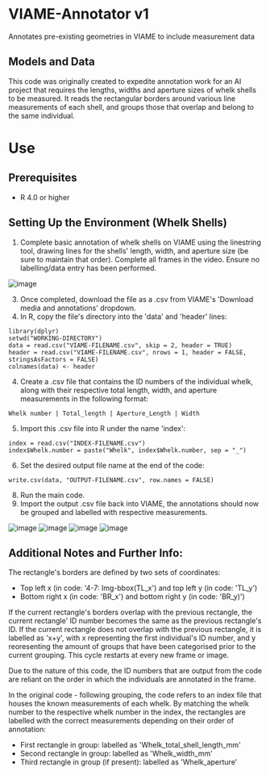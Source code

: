 # VIAME-Annotator v1
Annotates pre-existing geometries in VIAME to include measurement data

## Models and Data
This code was originally created to expedite annotation work for an AI project that requires the lengths, widths and aperture sizes of whelk shells to be measured. It reads the rectangular borders around various line measurements of each shell, and groups those that overlap and belong to the same individual. 

# Use

## Prerequisites
- R 4.0 or higher

## Setting Up the Environment (Whelk Shells)
1. Complete basic annotation of whelk shells on VIAME using the linestring tool, drawing lines for the shells' length, width, and aperture size (be sure to maintain that order). Complete all frames in the video. Ensure no labelling/data entry has been performed.

![image](https://github.com/user-attachments/assets/a85141b5-db06-40fe-ab5a-7200dc270267)

3. Once completed, download the file as a .csv from VIAME's 'Download media and annotations' dropdown.
4. In R, copy the file's directory into the 'data' and 'header' lines:
```{r}
library(dplyr)
setwd("WORKING-DIRECTORY")
data = read.csv("VIAME-FILENAME.csv", skip = 2, header = TRUE)
header = read.csv("VIAME-FILENAME.csv", nrows = 1, header = FALSE, stringsAsFactors = FALSE)
colnames(data) <- header
```
4. Create a .csv file that contains the ID numbers of the individual whelk, along with their respective total length, width, and aperture measurements in the following format:
```{r}
Whelk number | Total_length | Aperture_Length | Width
```
5. Import this .csv file into R under the name 'index':
```{r}
index = read.csv("INDEX-FILENAME.csv")
index$Whelk.number = paste("Whelk", index$Whelk.number, sep = "_")
```
6. Set the desired output file name at the end of the code:
```{r}
write.csv(data, "OUTPUT-FILENAME.csv", row.names = FALSE)
```
8. Run the main code.
9. Import the output .csv file back into VIAME, the annotations should now be grouped and labelled with respective measurements.

![image](https://github.com/user-attachments/assets/4ace744a-6b9a-4207-af88-3f2f83d69b4e)
![image](https://github.com/user-attachments/assets/483cd1a4-eb09-4db2-b77f-da04ac25bc9a)
![image](https://github.com/user-attachments/assets/a1f28d6a-64c1-437c-bafd-031d800b3900)
![image](https://github.com/user-attachments/assets/ae6aa522-abff-4ff4-80c4-98c30efb63fe)


## Additional Notes and Further Info:

The rectangle's borders are defined by two sets of coordinates:
 - Top left x (in code: '4-7: Img-bbox(TL_x') and top left y (in code: 'TL_y')
 - Bottom right x (in code: 'BR_x') and bottom right y (in code: 'BR_y)')

If the current rectangle's borders overlap with the previous rectangle, the current rectangle' ID number becomes the same as the previous rectangle's ID. If the current rectangle does not overlap with the previous rectangle, it is labelled as 'x+y', with x representing the first individual's ID number, and y reoresenting the amount of groups that have been categorised prior to the current grouping. This cycle restarts at every new frame or image.

Due to the nature of this code, the ID numbers that are output from the code are reliant on the order in which the individuals are annotated in the frame.

In the original code - following grouping, the code refers to an index file that houses the known measurements of each whelk. By matching the whelk number to the respective whelk number in the index, the rectangles are labelled with the correct measurements depending on their order of annotation:
 - First rectangle in group: labelled as 'Whelk_total_shell_length_mm'
 - Second rectangle in group: labelled as 'Whelk_width_mm'
 - Third rectangle in group (if present): labelled as 'Whelk_aperture'



